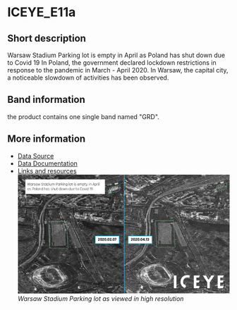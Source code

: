 # ICEYE_E11a

## Short description
Warsaw Stadium Parking lot is empty in April as Poland has shut down due to Covid 19
In Poland, the government declared lockdown restrictions in response to the pandemic in March - April 2020. In Warsaw, the capital city, a noticeable slowdown of activities has been observed.
## Band information
the product contains one single band named "GRD".

## More information
- [Data Source](www.iceye.com)
- [Data Documentation](https://www.iceye.com/hubfs/Downloadables/ICEYE-SAR-Product-Guide.pdf)
- [Links and resources](https://www.dw.com/en/coronavirus-threatens-polands-remarkable-growth-story/a-52939825)
![Warsaw, Volume of activity at parking lot](PL7-E11a-Fig1.png)
*Warsaw Stadium Parking lot as viewed in high resolution*